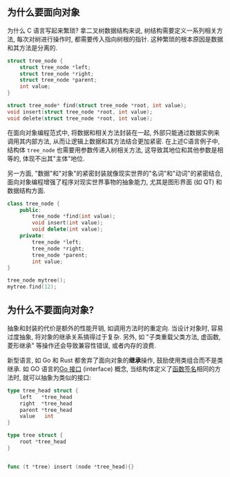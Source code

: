 ## 为什么要面向对象

为什么 C 语言写起来繁琐? 拿二叉树数据结构来说, 树结构需要定义一系列相关方法, 每次对树进行操作时, 都需要传入指向树根的指针. 这种繁琐的根本原因是数据和其方法是分离的.

```c
struct tree_node {
	struct tree_node *left;
	struct tree_node *right;
	struct tree_node *parent;
	int value;
}

struct tree_node* find(struct tree_node *root, int value);
void insert(struct tree_node *root, int value);
void delete(struct tree_node *root, int value);
```

在面向对象编程范式中, 将数据和相关方法封装在一起, 外部只能通过数据实例来调用其内部方法, 从而让逻辑上数据和其方法结合更加紧密. 在上述C语言例子中, 结构体 `tree_node` 也需要用参数传递入树相关方法, 这导致其地位和其他参数是相等的, 体现不出其"主体"地位. 

另一方面, "数据"和"对象"的紧密封装就像现实世界的"名词"和"动词"的紧密结合, 面向对象编程增强了程序对现实世界事物的抽象能力, 尤其是图形界面 (如 QT) 和数据结构方面.

```cpp
class tree_node {
	public:
		tree_node *find(int value);
		void insert(int value);
		void delete(int value);
	private:
		tree_node *left;
		tree_node *right;
		tree_node *parent;
		int value;
}

tree_node mytree();
mytree.find(12);
```

## 为什么不要面向对象?

抽象和封装的代价是额外的性能开销, 如调用方法时的重定向. 当设计对象时, 容易过度抽象, 将对象的继承关系搞得过于复杂. 另外, 如 "子类重载父类方法, 虚函数, 菱形继承" 等操作还会导致兼容性错误, 或者内存的浪费.

新型语言, 如 Go 和 Rust 都舍弃了面向对象的**继承**操作, 鼓励使用类组合而不是类继承. 如 GO 语言的[Go 接口](Go/Go%20接口.md) (interface) 概念, 当结构体定义了[函数签名](../Compiler/Linking/符号.md)相同的方法时, 就可以抽象为类似的接口:

```go
type tree_head struct {
	left   *tree_head
	right  *tree_head
	parent *tree_head
	value   int
}

type tree struct {
	root *tree_head
}


func (t *tree) insert (node *tree_head){}
```
